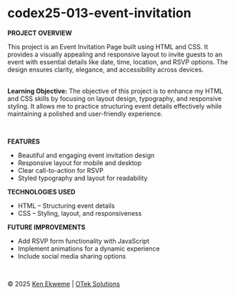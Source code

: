 # codex25-013-event-invitation

<p><strong>PROJECT OVERVIEW</strong></p>
This project is an Event Invitation Page built using HTML and CSS. It provides a visually appealing and responsive layout to invite guests to an event with essential details like date, time, location, and RSVP options. The design ensures clarity, elegance, and accessibility across devices.
<br><br>
<p><strong>Learning Objective:</strong> The objective of this project is to enhance my HTML and CSS skills by focusing on layout design, typography, and responsive styling. It allows me to practice structuring event details effectively while maintaining a polished and user-friendly experience.</p>
<br>
<p><strong>FEATURES</strong></p>
<ul>
  <li>Beautiful and engaging event invitation design</li>
  <li>Responsive layout for mobile and desktop</li>
  <li>Clear call-to-action for RSVP</li>
  <li>Styled typography and layout for readability</li>
</ul>
<p><strong>TECHNOLOGIES USED</strong></p>
<ul>
  <li>HTML – Structuring event details</li>
  <li>CSS – Styling, layout, and responsiveness</li>
</ul>
<p><strong>FUTURE IMPROVEMENTS</strong></p>
<ul>
  <li>Add RSVP form functionality with JavaScript</li>
  <li>Implement animations for a dynamic experience</li>
  <li>Include social media sharing options</li>
</ul>
<br>
<footer>
    <p>&copy; 2025 <a href="https://www.linkedin.com/in/ekweme-ken" target="_blank">Ken Ekweme</a> &#124; <a href="https://www.oteksolutions.net" target="_blank">OTek Solutions</a></p>
</footer>
